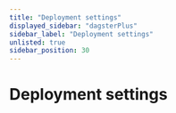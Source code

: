 ```yaml
---
title: "Deployment settings"
displayed_sidebar: "dagsterPlus"
sidebar_label: "Deployment settings"
unlisted: true
sidebar_position: 30
---
```


# Deployment settings
